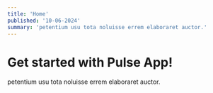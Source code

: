 ```yaml
---
title: 'Home'
published: '10-06-2024'
summary: 'petentium usu tota noluisse errem elaboraret auctor.'
---
```


# Get started with Pulse App!
petentium usu tota noluisse errem elaboraret auctor.
